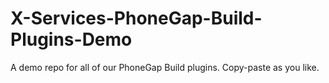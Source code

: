 X-Services-PhoneGap-Build-Plugins-Demo
======================================

A demo repo for all of our PhoneGap Build plugins.
Copy-paste as you like.
